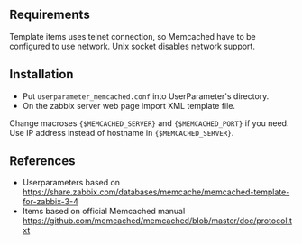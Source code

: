## Requirements
Template items uses telnet connection, so Memcached have to be configured to use network.
Unix socket disables network support.

## Installation
- Put `userparameter_memcached.conf` into UserParameter's directory.
- On the zabbix server web page import XML template file.


Change macroses `{$MEMCACHED_SERVER}` and `{$MEMCACHED_PORT}` if you need.
Use IP address instead of hostname in `{$MEMCACHED_SERVER}`.

## References
- Userparameters based on https://share.zabbix.com/databases/memcache/memcached-template-for-zabbix-3-4
- Items based on official Memcached manual https://github.com/memcached/memcached/blob/master/doc/protocol.txt

